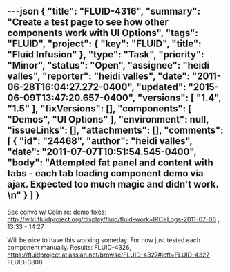 ---json
{
  "title": "FLUID-4316",
  "summary": "Create a test page to see how other components work with UI Options",
  "tags": "FLUID",
  "project": {
    "key": "FLUID",
    "title": "Fluid Infusion"
  },
  "type": "Task",
  "priority": "Minor",
  "status": "Open",
  "assignee": "heidi valles",
  "reporter": "heidi valles",
  "date": "2011-06-28T16:04:27.272-0400",
  "updated": "2015-06-09T13:47:20.657-0400",
  "versions": [
    "1.4",
    "1.5"
  ],
  "fixVersions": [],
  "components": [
    "Demos",
    "UI Options"
  ],
  "environment": null,
  "issueLinks": [],
  "attachments": [],
  "comments": [
    {
      "id": "24468",
      "author": "heidi valles",
      "date": "2011-07-07T10:51:54.545-0400",
      "body": "Attempted fat panel and content with tabs - each tab loading component demo via ajax. Expected too much magic and didn't work.&#x20;\n"
    }
  ]
}
---
See convo w/ Colin re: demo fixes:\
<http://wiki.fluidproject.org/display/fluid/fluid-work+IRC+Logs-2011-07-06>   , 13:33 - 14:27

Will be nice to have this working someday. For now just tested each component manually. Results: FLUID-4326, <https://fluidproject.atlassian.net/browse/FLUID-4327#icft=FLUID-4327>, FLUID-3808

        